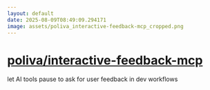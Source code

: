 ```yaml
---
layout: default
date: 2025-08-09T08:49:09.294171
image: assets/poliva_interactive-feedback-mcp_cropped.png
---
```


# [poliva/interactive-feedback-mcp](https://github.com/poliva/interactive-feedback-mcp)

let AI tools pause to ask for user feedback in dev workflows
